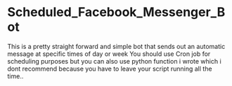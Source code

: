 # Scheduled_Facebook_Messenger_Bot
This is a pretty straight forward and simple bot that sends out an automatic message at specific times of day or week
You should use Cron job for scheduling purposes but you can also use python function i wrote which i dont recommend because you have to leave your script running all the time..

